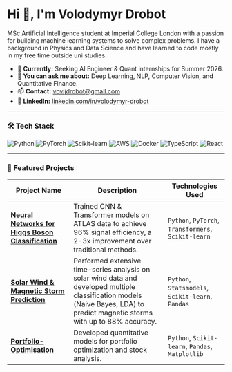 # Hi 👋,  I'm Volodymyr Drobot

MSc Artificial Intelligence student at Imperial College London with a passion for building machine learning systems to solve complex problems. I have a background in Physics and Data Science and have learned to code mostly in my free time outside uni studies.

- 🔭 **Currently:** Seeking AI Engineer & Quant internships for Summer 2026.
- 💬 **You can ask me about:** Deep Learning, NLP, Computer Vision, and Quantitative Finance.
- 📫 **Contact:** vovijdrobot@gmail.com
- 🔗 **LinkedIn:** [linkedin.com/in/volodymyr-drobot](https://www.linkedin.com/in/volodymyr-drobot-21660b259)

---

### 🛠️ Tech Stack
[//]: # (Use shields.io for these badges or just use the icons you have)
![Python](https://img.shields.io/badge/Python-3776AB?style=for-the-badge&logo=python&logoColor=white)
![PyTorch](https://img.shields.io/badge/PyTorch-EE4C2C?style=for-the-badge&logo=pytorch&logoColor=white)
![Scikit-learn](https://img.shields.io/badge/scikit--learn-F7931E?style=for-the-badge&logo=scikit-learn&logoColor=white)
![AWS](https://img.shields.io/badge/AWS-232F3E?style=for-the-badge&logo=amazon-aws&logoColor=white)
![Docker](https://img.shields.io/badge/Docker-2496ED?style=for-the-badge&logo=docker&logoColor=white)
![TypeScript](https://img.shields.io/badge/TypeScript-007ACC?style=for-the-badge&logo=typescript&logoColor=white)
![React](https://img.shields.io/badge/React-20232A?style=for-the-badge&logo=react&logoColor=61DAFB)

---

### 🌟 Featured Projects

| Project Name | Description | Technologies Used |
|---|---|---|
| **[Neural Networks for Higgs Boson Classification](https://github.com/vovij/Higgs-Boson-Classification)** | Trained CNN & Transformer models on ATLAS data to achieve 96% signal efficiency, a 2-3x improvement over traditional methods. | `Python`, `PyTorch`, `Transformers`, `Scikit-learn` |
| **[Solar Wind & Magnetic Storm Prediction](link-to-new-repo)** | Performed extensive time-series analysis on solar wind data and developed multiple classification models (Naive Bayes, LDA) to predict magnetic storms with up to 88% accuracy. | `Python`, `Statsmodels`, `Scikit-learn`, `Pandas` |
| **[Portfolio-Optimisation](https://github.com/vovij/Portfolio-Optimisation)** | Developed quantitative models for portfolio optimization and stock analysis. | `Python`, `Scikit-learn`, `Pandas`, `Matplotlib` |
